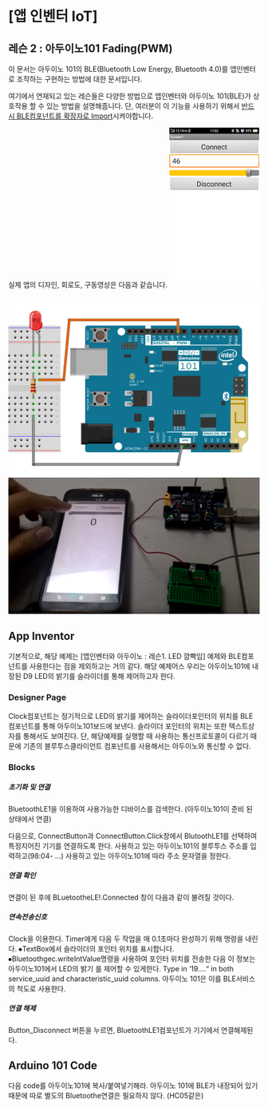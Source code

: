 # [앱 인벤터 IoT]
## 레슨 2 : 아두이노101 Fading(PWM)

이 문서는 아두이노 101의 BLE(Bluetooth Low Energy, Bluetooth 4.0)를 앱인벤터로 조작하는 구현하는 방법에 대한 문서입니다.  

여기에서 연재되고 있는 레슨들은 다양한 방법으로 앱인벤터와 아두이노 101(BLE)가 상호작용 할 수 있는 방법을 설명해줍니다. 단, 여러분이 이 기능을 사용하기 위해서 [반드시 BLE컴포넌트를 확장자로 Import](http://appinventor.mit.edu/extensions/)시켜야합니다.  

실제 앱의 디자인, 회로도, 구동영상은 다음과 같습니다.
![](https://github.com/mtinet/arduino101Examples/blob/master/image/8.png?raw=true)  
![](https://github.com/mtinet/arduino101Examples/blob/master/image/16.png?raw=true)  
[![](https://github.com/mtinet/arduino101Examples/blob/master/image/9.png?raw=true)](https://youtu.be/ihMyDoxapBQ)  

## App Inventor
기본적으로, 해당 예제는 [앱인벤터와 아두이노 : 레슨1. LED 깜빡임] 예제와 BLE컴포넌트를 사용한다는 점을 제외하고는 거의 같다. 해당 예제어스 우리는 아두이노101에 내장된 D9 LED의 밝기를 슬라이더를 통해 제어하고자 한다.

### Designer Page

Clock컴포넌트는 정기적으로 LED의 밝기를 제어하는 슬라이더포인터의 위치를 BLE 컴포넌트를 통해 아두이노101보드에 보낸다. 슬라이더 포인터의 위치는 또한 텍스트상자를 통해서도 보여진다. 단, 해당예제를 실행할 때 사용하는 통신프로토콜이 다르기 때문에 기존의 블루투스클라이언트 컴포넌트를 사용해서는 아두이노와 통신할 수 없다. 

### Blocks

##### 초기화 및 연결
BluetoothLE1을 이용하여 사용가능한 디바이스를 검색한다. (아두이노101이 준비 된 상태에서 연결)

다음으로, ConnectButton과 ConnectButton.Click창에서 BlutoothLE1를 선택하여 특정지어진 기기를 연결하도록 한다. 사용하고 있는 아두이노101의 블루투스 주소를 입력하고(98:04- ...) 사용하고 있는 아두이노101에 따라 주소 문자열을 정한다.

##### 연결 확인

연결이 된 후에 BLuetootheLE!.Connected 창이 다음과 같이 불려질 것이다.

##### 연속전송신호

Clock을 이용한다. Timer에게 다음 두 작업을 매 0.1초마다 완성하기 위해 명령을 내린다. 
 ⦁TextBox에서 슬라이더의 포인터 위치를 표시합니다.
 ⦁Bluetoothgec.writeIntValue명령을 사용하여 포인터 위치를 전송한 다음 이 정보는 아두이노101에서 LED의 밝기     를 제어할 수 있게한다. Type in ‘19....“ in both service_uuid and characteristic_uuid columns. 아두이노 101은 이를 BLE서비스의 척도로 사용한다.

##### 연결 해제
Button_Disconnect 버튼을 누르면, BluetoothLE1컴포넌트가 기기에서 연결해제된다.


## Arduino 101 Code

다음 code를 아두이노101에 복사/붙여넣기해라. 아두이노 101에 BLE가 내장되어 있기 때문에 따로 별도의 Bluetoothe연결은 필요하지 않다. (HC05같은)
